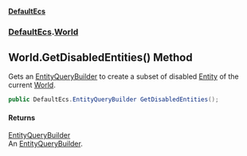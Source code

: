 #### [DefaultEcs](DefaultEcs.md 'DefaultEcs')
### [DefaultEcs](DefaultEcs.md#DefaultEcs 'DefaultEcs').[World](World.md 'DefaultEcs.World')

## World.GetDisabledEntities() Method

Gets an [EntityQueryBuilder](EntityQueryBuilder.md 'DefaultEcs.EntityQueryBuilder') to create a subset of disabled [Entity](Entity.md 'DefaultEcs.Entity') of the current [World](World.md 'DefaultEcs.World').

```csharp
public DefaultEcs.EntityQueryBuilder GetDisabledEntities();
```

#### Returns
[EntityQueryBuilder](EntityQueryBuilder.md 'DefaultEcs.EntityQueryBuilder')  
An [EntityQueryBuilder](EntityQueryBuilder.md 'DefaultEcs.EntityQueryBuilder').